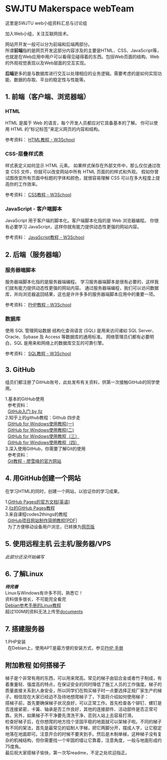 # SWJTU  Makerspace webTeam
这里是SWJTU web小组资料汇总与讨论组

加入Web小组，关注互联网技术。

网站开开发一般可以分为前端和后端两部分。  
所谓**前端**指的是网页开发这部分内容涉及的主要是HTML、CSS、JavaScript等，也就是在Web应用中用户可以看得见碰得着的东西。包括Web页面的结构、Web的外观视觉表现以及Web层面的交互实现。  

**后端**更多的是与数据库进行交互以处理相应的业务逻辑。需要考虑的是如何实现功能、数据的存取、平台的稳定性与性能等。


## 1. 前端（客户端、浏览器端）

### HTML
HTML 是属于 Web 的语言，每个开发人员都应对它具备基本的了解。
你可以使用 HTML 的“标记标签”来定义网页的内容和结构。

参考资料：
[HTML教程 - W3School](http://www.w3school.com.cn/html/index.asp)

### CSS-层叠样式表
样式表定义如何显示 HTML 元素。
如果样式保存在外部文件中，那么仅仅通过改变 CSS 文件，你就可以改变网站中所有 HTML 页面的的样式和外观。
假如你曾试图改变所有页面中标题的字体和颜色，就很容易理解 CSS 可以在多大程度上提高你的工作效率。

参考资料：
[CSS教程 - W3School](http://www.w3school.com.cn/css/index.asp)

### JavaScript - 客户端脚本
JavaScript 用于客户端的脚本化。客户端脚本化指的是 Web 浏览器编程。
你很有必要学习 JavaScript，这样你就有能力提供动态性更强的网站内容。

参考资料：
[JavaScript教程 - W3School](http://www.w3school.com.cn/js/index.asp)

## 2. 后端（服务器端）

### 服务器端脚本
服务器端脚本化指的是服务器端编程。
学习服务器端脚本是很有必要的，这样我们就有能力提供动态性更强的网站内容。
通过服务器端编程，我们可以访问数据库，并向浏览器返回结果，这也是许许多多的服务器端脚本应用中的重要一项。

参考资料：
[PHP教程 - W3School](http://www.w3school.com.cn/php/index.asp)

###  数据库
使用 SQL 管理网站数据
结构化查询语言 (SQL) 是用来访问诸如 SQL Server、Oracle、Sybase 及 Access 等数据库的通用标准。
网络管理员们都有必要明白，SQL 是用来和网络上的数据库交互的可靠引擎。

参考资料：
[SQL教程 - W3School](http://www.w3school.com.cn/sql/index.asp)

## 3. GitHub

组员们都注册了GitHub账号，此处发布有关资料，供第一次接触GitHub的同学使用。

1.基本的GitHub使用<br>
&nbsp;&nbsp;参考资料：<br>
&nbsp;&nbsp;[GitHub入门 by llz](https://lianglanzheng.github.io/Hello-World-Guide/1.1.html)<br>
2.知乎上的github教程：Github 四步走<br>
&nbsp;&nbsp;[GitHub for Windows使用教程(一)](http://youngxhui.github.io/2016/05/03/GitHub-for-Windows%E4%BD%BF%E7%94%A8%E6%95%99%E7%A8%8B%28%E4%B8%80%29/)<br>
&nbsp;&nbsp;[GitHub for Windows使用教程(二)](http://youngxhui.github.io/2016/05/13/GitHub-for-Windows%E4%BD%BF%E7%94%A8%E6%95%99%E7%A8%8B%28%E4%BA%8C%29/)<br>
&nbsp;&nbsp;[GitHub for Windows使用教程（三）](http://youngxhui.github.io/2016/05/15/GitHub-for-windows%E4%BD%BF%E7%94%A8%E6%95%99%E7%A8%8B%EF%BC%88%E4%B8%89%EF%BC%89/)<br>
&nbsp;&nbsp;[GitHub for Windows使用教程（四）](http://youngxhui.github.io/2016/08/28/GitHub-for-Windows%E4%BD%BF%E7%94%A8%E6%95%99%E7%A8%8B%EF%BC%88%E5%9B%9B%EF%BC%89/)<br>
3.深入使用GitHub，你需要了解Git的使用<br>
&nbsp;&nbsp;参考资料：<br>
&nbsp;&nbsp;[Git教程 - 廖雪峰的官方网站](http://www.liaoxuefeng.com/wiki/0013739516305929606dd18361248578c67b8067c8c017b000)


## 4. 用GitHub创建一个网站

在学习HTML的同时，创建一个网站，以验证你的学习成果。

1.<a href="https://help.github.com/articles/configuring-a-publishing-source-for-github-pages/">GitHub Pages的官方文档[英语]</a><br>
2.[llz的GitHub Pages教程](https://lianglanzheng.github.io/Hello-World-Guide/1.2.html)<br>
3.来自课程codes2things的教程<br>
&nbsp;&nbsp;<a href="http://swjtu-maker.github.io/codes2things/course/2016-2/files/github_pages_howto.pdf">GitHub项目网站制作简明教程[PDF]</a><br>
&nbsp;&nbsp;为了方便移动设备用户浏览，已转换为[网页版](https://lianglanzheng.github.io/Hello-World-Guide/others/github_pages_howto.html)


## 5. 使用远程主机 云主机/服务器/VPS

*此部分还没开始编写*


## 6. 了解Linux

***待完善***<br>
Linux与Windows有许多不同，熟悉它！<br>
资料很多很长，不可能完全看完<br>
[Debian参考手册的Linux教程](https://www.debian.org/doc/manuals/debian-reference/ch01.zh-cn.html)<br>
超过100M的资料无法上传至[documents](https://github.com/swjtu-maker/webTeam/tree/master/documents)


## 7. 搭建服务器

1.PHP安装<br>
&nbsp;&nbsp;在Debian上，使用APT是最方便的安装方式，参见[PHP 手册](http://php.net/manual/zh/install.unix.debian.php)


## 附加教程 如何搭梯子
梯子是个非常有用的东西，可以用来爬高。常见的梯子由铝合金或者竹子制成，有着重量轻、强度高的特点，在保证安全的同时降低了施工人员的工作强度。梯子的质量直接关系到人身安全，所以同学们在购买梯子时一点要选择正规厂家生产的梯子。相信现在大家已经迫不及待地想爬梯子了，下面将介绍如何使用梯子：<br>
搭梯子前，首先要确保梯子状况良好，可以正常工作。首先检查各个铆钉、螺钉是否连接紧密，卡簧、轴承是否工作良好，其他的连接部件、活动部件是否正常可靠。另外，如果梯子不干净要先清洗干净，否则人站上去容易打滑。<br>
检查好梯子后，在你想爬的地方找个坚固平稳的地面就可以架梯子啦。不同的梯子有不同的架法，首先是最常见的铝制人字梯，把它两脚分开，摆成人字，让它稳定地落在地面即可。注意开合的时候不要夹到手。然后是木制单梯，这种梯子没有复杂的机械结构，但你需要找一个牢固的墙让它靠着，注意角度，一般与地面形成约75度角。<br>
最后祝大家搭梯子愉快，第一次写readme，不足之处欢迎指正。
